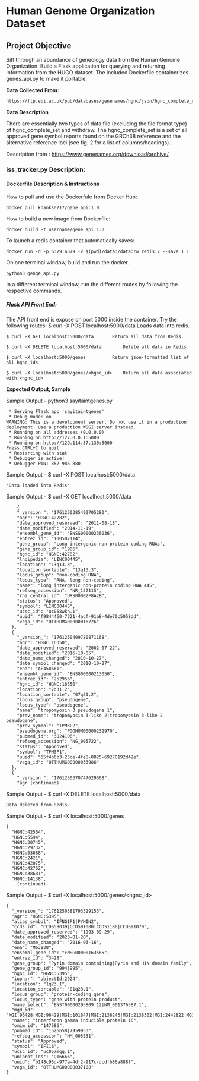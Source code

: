 # **Human Genome Organization Dataset**

## **Project Objective**

Sift through an abundance of geneology data from the Human Genome Organization. Build a Flask application for querying and returning information from the HUGO dataset. The included Dockerfile containerizes genes_api.py to make it portable. 

**Data Collected From:**

	https://ftp.ebi.ac.uk/pub/databases/genenames/hgnc/json/hgnc_complete_set.json

**Data Description**

There are essentially two types of data file (excluding the file format type) of hgnc_complete_set and withdraw. The hgnc_complete_set is a set of all approved gene symbol reports found on the GRCh38 reference and the alternative reference loci (see fig. 2 for a list of columns/headings).

Description from : https://www.genenames.org/download/archive/

### **iss_tracker.py Description:**

#### **Dockerfile Description & Instructions**

How to pull and use the Dockerfule from Docker Hub:

	docker pull khanks0217/gene_api:1.0

How to build a new image from Dockerfile:

	docker build -t username/gene_api:1.0

To launch a redis container that automatically saves:

	docker run -d -p 6379:6379 -v $(pwd)/data:/data:rw redis:7 --save 1 1

On one terminal window, build and run the docker.

	python3 genge_api.py

In a different terminal window, run the different routes by following the respective commands.

##### **Flask API Front End:**

The API front end is expose on port 5000 inside the container. Try the following routes:
	$ curl -X POST localhost:5000/data		Loads data into redis.

	$ curl -X GET localhost:5000/data		Return all data from Redis.

	$ curl -X DELETE localhost:5000/data		Delete all data in Redis.

	$ curl -X localhost:5000/genes			Return json-formatted list of all hgnc_ids

	$ curl -X localhost:5000/genes/<hgnc_id>	Return all data associated with <hgnc_id>


**Expected Output, Sample**

Sample Output - python3 sayitaintgenes.py 

	 * Serving Flask app 'sayitaintgenes'
	 * Debug mode: on
	WARNING: This is a development server. Do not use it in a production deployment. Use a production WSGI server instead.
	 * Running on all addresses (0.0.0.0)
	 * Running on http://127.0.0.1:5000
	 * Running on http://129.114.37.130:5000
	Press CTRL+C to quit
	 * Restarting with stat
	 * Debugger is active!
	 * Debugger PIN: 857-985-880

Sample Output - $ curl -X POST localhost:5000/data

	'Data loaded into Redis'

Sample Output - $ curl -X GET localhost:5000/data

		{
	    "_version_": "1761250385492705280",
	    "agr": "HGNC:42782",
	    "date_approved_reserved": "2011-08-18",
	    "date_modified": "2014-11-19",
	    "ensembl_gene_id": "ENSG00000236036",
	    "entrez_id": "100507114",
	    "gene_group": "Long intergenic non-protein coding RNAs",
	    "gene_group_id": "1986",
	    "hgnc_id": "HGNC:42782",
	    "lncipedia": "LINC00445",
	    "location": "13q13.3",
	    "location_sortable": "13q13.3",
	    "locus_group": "non-coding RNA",
	    "locus_type": "RNA, long non-coding",
	    "name": "long intergenic non-protein coding RNA 445",
	    "refseq_accession": "NR_132115",
	    "rna_central_id": "URS00002F8A2B",
	    "status": "Approved",
	    "symbol": "LINC00445",
	    "ucsc_id": "uc058wkh.1",
	    "uuid": "f9844460-7321-4acf-91a8-4de70c5058dd",
	    "vega_id": "OTTHUMG00000016726"
	  },
	  {
	    "_version_": "1761250409780871168",
	    "agr": "HGNC:16350",
	    "date_approved_reserved": "2002-07-22",
	    "date_modified": "2016-10-05",
	    "date_name_changed": "2010-10-27",
	    "date_symbol_changed": "2010-10-27",
	    "ena": "AF458661",
	    "ensembl_gene_id": "ENSG00000213050",
	    "entrez_id": "252956",
	    "hgnc_id": "HGNC:16350",
	    "location": "7q31.2",
	    "location_sortable": "07q31.2",
	    "locus_group": "pseudogene",
	    "locus_type": "pseudogene",
	    "name": "tropomyosin 3 pseudogene 1",
	    "prev_name": "tropomyosin 3-like 2|tropomyosin 3-like 2 pseudogene",
	    "prev_symbol": "TPM3L2",
	    "pseudogene.org": "PGOHUM00000232970",
	    "pubmed_id": "3024106",
	    "refseq_accession": "NG_005722",
	    "status": "Approved",
	    "symbol": "TPM3P1",
	    "uuid": "65f4b6b3-25ce-4fe8-8825-69270192d42e",
	    "vega_id": "OTTHUMG00000033986"
	  },
	  {
	    "_version_": "1761250370747629568",
	    "agr (continued)
	
Sample Output - $ curl -X DELETE localhost:5000/data

	Data deleted from Redis.

Sample Output - $ curl -X localhost:5000/genes

	[
	  "HGNC:42564",
	  "HGNC:5594",
	  "HGNC:30745",
	  "HGNC:29732",
	  "HGNC:53088",
	  "HGNC:2421",
	  "HGNC:42075",
	  "HGNC:42762",
	  "HGNC:38681",
	  "HGNC:14138",
		(continued)

Sample Output - $ curl -X localhost:5000/genes/<hgnc_id>
	
	{
	  "_version_": "1761250381793329153",
	  "agr": "HGNC:5395",
	  "alias_symbol": "IFNGIP1|PYHIN2",
	  "ccds_id": "CCDS58039|CCDS91080|CCDS1180|CCDS91079",
	  "date_approved_reserved": "1993-09-29",
	  "date_modified": "2023-01-20",
	  "date_name_changed": "2016-03-16",
	  "ena": "M63838",
	  "ensembl_gene_id": "ENSG00000163565",
	  "entrez_id": "3428",
	  "gene_group": "Pyrin domain containing|Pyrin and HIN domain family",
	  "gene_group_id": "994|995",
	  "hgnc_id": "HGNC:5395",
	  "iuphar": "objectId:2924",
	  "location": "1q23.1",
	  "location_sortable": "01q23.1",
	  "locus_group": "protein-coding gene",
	  "locus_type": "gene with protein product",
	  "mane_select": "ENST00000295809.12|NM_001376587.1",
	  "mgd_id": "MGI:96428|MGI:96429|MGI:101847|MGI:2138243|MGI:2138302|MGI:2442822|MGI:3041120|MGI:3584522|MGI:3646410|MGI:3695276|MGI:3780953|MGI:3840117",
	  "name": "interferon gamma inducible protein 16",
	  "omim_id": "147586",
	  "pubmed_id": "1526658|7959953",
	  "refseq_accession": "NM_005531",
	  "status": "Approved",
	  "symbol": "IFI16",
	  "ucsc_id": "uc057mgg.1",
	  "uniprot_ids": "Q16666",
	  "uuid": "b148c95d-977a-4df2-917c-dcdfb86a888f",
	  "vega_id": "OTTHUMG00000037108"
	}


